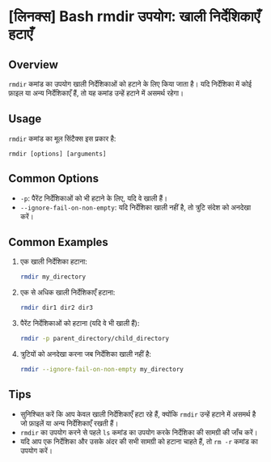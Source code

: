 # [लिनक्स] Bash rmdir उपयोग: खाली निर्देशिकाएँ हटाएँ

## Overview
`rmdir` कमांड का उपयोग खाली निर्देशिकाओं को हटाने के लिए किया जाता है। यदि निर्देशिका में कोई फ़ाइल या अन्य निर्देशिकाएँ हैं, तो यह कमांड उन्हें हटाने में असमर्थ रहेगा।

## Usage
`rmdir` कमांड का मूल सिंटैक्स इस प्रकार है:

```
rmdir [options] [arguments]
```

## Common Options
- `-p`: पैरेंट निर्देशिकाओं को भी हटाने के लिए, यदि वे खाली हैं।
- `--ignore-fail-on-non-empty`: यदि निर्देशिका खाली नहीं है, तो त्रुटि संदेश को अनदेखा करें।

## Common Examples
1. एक खाली निर्देशिका हटाना:
   ```bash
   rmdir my_directory
   ```

2. एक से अधिक खाली निर्देशिकाएँ हटाना:
   ```bash
   rmdir dir1 dir2 dir3
   ```

3. पैरेंट निर्देशिकाओं को हटाना (यदि वे भी खाली हैं):
   ```bash
   rmdir -p parent_directory/child_directory
   ```

4. त्रुटियों को अनदेखा करना जब निर्देशिका खाली नहीं है:
   ```bash
   rmdir --ignore-fail-on-non-empty my_directory
   ```

## Tips
- सुनिश्चित करें कि आप केवल खाली निर्देशिकाएँ हटा रहे हैं, क्योंकि `rmdir` उन्हें हटाने में असमर्थ है जो फ़ाइलें या अन्य निर्देशिकाएँ रखती हैं।
- `rmdir` का उपयोग करने से पहले `ls` कमांड का उपयोग करके निर्देशिका की सामग्री की जाँच करें।
- यदि आप एक निर्देशिका और उसके अंदर की सभी सामग्री को हटाना चाहते हैं, तो `rm -r` कमांड का उपयोग करें।